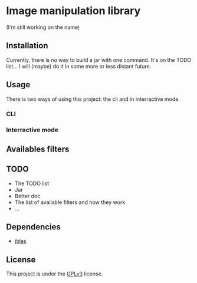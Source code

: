 # Image manipulation library
(I'm still working on the name)
 
## Installation
Currently, there is no way to build a jar with one command. It's on the TODO list... I will (maybe) do it in some more or less distant future.
 
## Usage
There is two ways of using this project: the cli and in interractive mode.

### CLI


### Interractive mode

## Availables filters


## TODO
- The TODO list
- Jar
- Better doc
- The list of available filters and how they work
- ...
 
## Dependencies
- [jblas](jblas.org)
 
## License
This project is under the [GPLv3](https://www.gnu.org/licenses/gpl-3.0.en.html) license.
 
